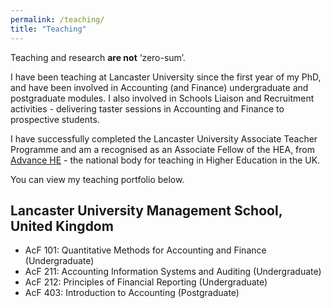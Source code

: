 ```yaml
---
permalink: /teaching/
title: "Teaching"
---
```



Teaching and research **are not** ‘zero-sum’.

I have been teaching at Lancaster University since the first year of my PhD, and have been involved in Accounting (and Finance) undergraduate and postgraduate modules. I also involved in Schools Liaison and Recruitment activities - delivering taster sessions in Accounting and Finance to prospective students. 

I have successfully completed the Lancaster University Associate Teacher Programme and am a recognised as an Associate Fellow of the HEA, from [Advance HE](https://www.advance-he.ac.uk) - the national body for teaching in Higher Education in the UK.

You can view my teaching portfolio below.

## Lancaster University Management School, United Kingdom
- AcF 101: Quantitative Methods for Accounting and Finance (Undergraduate)
- AcF 211: Accounting Information Systems and Auditing (Undergraduate)
- AcF 212: Principles of Financial Reporting (Undergraduate)
- AcF 403: Introduction to Accounting (Postgraduate)

